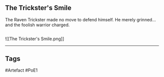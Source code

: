 ## The Trickster's Smile
The Raven Trickster made no move to defend himself.
He merely grinned... and the foolish warrior charged.
##
![[The Trickster's Smile.png]]

---
## Tags
#Artefact
#PoE1
